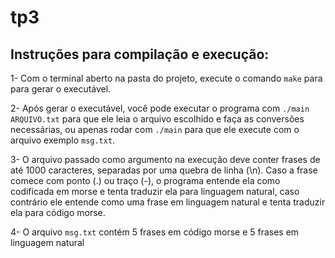 # tp3

## Instruções para compilação e execução:

1- Com o terminal aberto na pasta do projeto, execute o comando `make` para para gerar o executável.

2- Após gerar o executável, você pode executar o programa com `./main ARQUIVO.txt` para que ele leia o arquivo escolhido e faça as conversões necessárias, ou apenas rodar com `./main` para que ele execute com o arquivo exemplo `msg.txt`.

3- O arquivo passado como argumento na execução deve conter frases de até 1000 caracteres, separadas por uma quebra de linha (\n). Caso a frase comece com ponto (.) ou traço (-), o programa entende ela como codificada em morse e tenta traduzir ela para linguagem natural, caso contrário ele entende como uma frase em linguagem natural e tenta traduzir ela para código morse.

4- O arquivo `msg.txt` contém 5 frases em código morse e 5 frases em linguagem natural